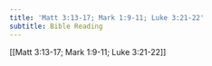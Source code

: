 ```yaml
---
title: 'Matt 3:13-17; Mark 1:9-11; Luke 3:21-22'
subtitle: Bible Reading
---
```


[[Matt 3:13-17; Mark 1:9-11; Luke 3:21-22]]